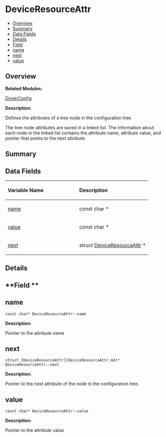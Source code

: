 # DeviceResourceAttr<a name="ZH-CN_TOPIC_0000001055078135"></a>

-   [Overview](#section986637668165631)
-   [Summary](#section81282211165631)
-   [Data Fields](#pub-attribs)
-   [Details](#section1600458448165631)
-   [Field](#section819926947165631)
-   [name](#aadf17a5e450feda1a2ccb043fc94f907)
-   [next](#ac806f1957696cfecba92937d8b25409f)
-   [value](#a2a9e9a433e8197aaf4863efe468ffdd2)

## **Overview**<a name="section986637668165631"></a>

**Related Modules:**

[DriverConfig](DriverConfig.md)

**Description:**

Defines the attributes of a tree node in the configuration tree. 

The tree node attributes are saved in a linked list. The information about each node in the linked list contains the attribute name, attribute value, and pointer that points to the next attribute. 

## **Summary**<a name="section81282211165631"></a>

## Data Fields<a name="pub-attribs"></a>

<a name="table1031450593165631"></a>
<table><thead align="left"><tr id="row708529797165631"><th class="cellrowborder" valign="top" width="50%" id="mcps1.1.3.1.1"><p id="p547851370165631"><a name="p547851370165631"></a><a name="p547851370165631"></a>Variable Name</p>
</th>
<th class="cellrowborder" valign="top" width="50%" id="mcps1.1.3.1.2"><p id="p441400511165631"><a name="p441400511165631"></a><a name="p441400511165631"></a>Description</p>
</th>
</tr>
</thead>
<tbody><tr id="row257277104165631"><td class="cellrowborder" valign="top" width="50%" headers="mcps1.1.3.1.1 "><p id="p1401869525165631"><a name="p1401869525165631"></a><a name="p1401869525165631"></a><a href="DeviceResourceAttr.md#aadf17a5e450feda1a2ccb043fc94f907">name</a></p>
</td>
<td class="cellrowborder" valign="top" width="50%" headers="mcps1.1.3.1.2 "><p id="p145258461165631"><a name="p145258461165631"></a><a name="p145258461165631"></a>const char * </p>
</td>
</tr>
<tr id="row1047349485165631"><td class="cellrowborder" valign="top" width="50%" headers="mcps1.1.3.1.1 "><p id="p1898443979165631"><a name="p1898443979165631"></a><a name="p1898443979165631"></a><a href="DeviceResourceAttr.md#a2a9e9a433e8197aaf4863efe468ffdd2">value</a></p>
</td>
<td class="cellrowborder" valign="top" width="50%" headers="mcps1.1.3.1.2 "><p id="p1141593867165631"><a name="p1141593867165631"></a><a name="p1141593867165631"></a>const char * </p>
</td>
</tr>
<tr id="row1613778270165631"><td class="cellrowborder" valign="top" width="50%" headers="mcps1.1.3.1.1 "><p id="p1462350339165631"><a name="p1462350339165631"></a><a name="p1462350339165631"></a><a href="DeviceResourceAttr.md#ac806f1957696cfecba92937d8b25409f">next</a></p>
</td>
<td class="cellrowborder" valign="top" width="50%" headers="mcps1.1.3.1.2 "><p id="p1764513601165631"><a name="p1764513601165631"></a><a name="p1764513601165631"></a>struct <a href="DeviceResourceAttr.md">DeviceResourceAttr</a> * </p>
</td>
</tr>
</tbody>
</table>

## **Details**<a name="section1600458448165631"></a>

## **Field **<a name="section819926947165631"></a>

## name<a name="aadf17a5e450feda1a2ccb043fc94f907"></a>

```
const char* DeviceResourceAttr::name
```

 **Description:**

Pointer to the attribute name 

## next<a name="ac806f1957696cfecba92937d8b25409f"></a>

```
struct [DeviceResourceAttr](DeviceResourceAttr.md)* DeviceResourceAttr::next
```

 **Description:**

Pointer to the next attribute of the node in the configuration tree. 

## value<a name="a2a9e9a433e8197aaf4863efe468ffdd2"></a>

```
const char* DeviceResourceAttr::value
```

 **Description:**

Pointer to the attribute value 

